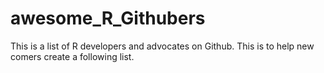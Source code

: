 # awesome_R_Githubers
This is a list of R developers and advocates on Github. This is to help new comers create a following list.
